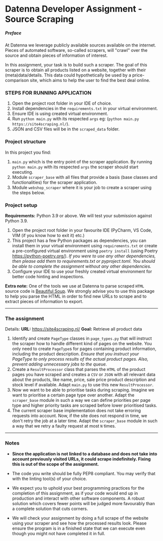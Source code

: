 # Datenna Developer Assignment - Source Scraping

##### Preface

At Datenna we leverage publicly available sources available on the internet. Pieces of automated software, so-called
scrapers, will "crawl" over the source and obtain pieces of information of interest.

In this assignment, your task is to build such a scraper. The goal of this scraper is to obtain all products listed on a
website, together with their (meta)data/details. This data could hypothetically be used by a price-comparison site,
which
aims to help the user to find the best deal online.

### STEPS FOR RUNNING APPLICATION
1. Open the project root folder in your IDE of choice.
2. Install dependencies in the `requirements.txt` in your virtual environment.
3. Ensure IDE is using created virtual environment.
4. Run `python main.py` with its respected `args` eg: (`python main.py https://site4scraping.nl/`).
5. JSON and CSV files will be in the `scraped_data` folder.


### Project structure

In this project you find:

1. `main.py` which is the entry point of the scraper application. By running `python main.py` with its respected `args`
   the scraper should start executing.
2. Module `scraper_base` with all files that provide a basis (base classes and functionalities) for the scraper
   application.
3. Module `webshop_scraper` where it is your job to create a scraper using the steps below.

### Project setup

**Requirements:** Python 3.9 or above. We will test your submission against Python 3.9.

1. Open the project root folder in your favourite IDE (PyCharm, VS Code, VIM (if you know how to exit it) etc.)
2. This project has a few Python packages as dependencies, you can install them in your virtual environment
   using `requirements.txt` or create a pre-configured virtual environment using `poetry install` (using
   Poetry https://python-poetry.org/). _If you were to use any other dependencies, then please add them to
   requirements.txt or pyproject.toml. You should be able to complete the assignment without any other dependencies._
3. Configure your IDE to use your freshly created virtual environment for better code hinting and inspections.

**Extra note:** One of the tools we use at Datenna to parse scraped `HTML` source code
is [Beautiful Soup](https://www.crummy.com/software/BeautifulSoup/bs4/doc/). We strongly advise you to use this package
to help you parse the HTML in order to find new URLs to scrape and to extract pieces of information to export.

---

### The assignment

Details:
**URL:** https://site4scraping.nl/
**Goal:** Retrieve all product data

1. Identify and create `PageType` classes in `page_types.py` that will instruct the scraper how to handle different kind
   of pages on the website. You only need to create `PageType`s for pages containing product information, including the
   product description. _Ensure that you instruct your PageType to only process results of the actual product pages.
   Also, prevent adding unnecessary jobs to the queue._
2. Create a `ResultProcessor` class that parses the `HTML` of the product pages you have scraped and creates a `CSV`
   or `JSON` with all relevant data about the products, like name, price, sale price product description and stock level
   if available. Adapt `main.py` to use this new `ResultProcessor`.
3. Now we want to be able to prioritise tasks during scraping. Imagine we want to prioritise a certain page type over
   another. Adapt the `scraper_base` module in such a way we can define priorities per page type and higher priority
   tasks are scraped before lower prioritised tasks.
4. The current scraper base implementation does not take erroring requests into account. Now, if the site does not
   respond in time, we don't retry the job at a later time. Adapt the `scraper_base` module in such a way that we retry
   a faulty request at most `N` times.

---

### Notes

- **Since the application is not linked to a database and does not take into account previously visited URLs, it could
  scrape indefinitely. Fixing this is out of the scope of the assignment.**

- The code you write should be fully PEP8 compliant. You may verify that with the linting tool(s) of your choice.

- We expect you to uphold your best programming practices for the completion of this assignment, as if your code would
  end up in production and interact with other software components. A robust solution which covers fewer points will be
  judged more favourably than a complete solution that cuts corners.

- We will check your assignment by doing a full scrape of the website using your scraper and see how the processed
  results look. Please ensure the program is in a finished state that we can execute even though you might not have
  completed it in full.
